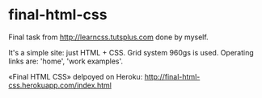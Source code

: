 final-html-css
==============
Final task from http://learncss.tutsplus.com done by myself.

It's a simple site: just HTML + CSS. Grid system 960gs is used.
Operating links are: 'home', 'work examples'.

«Final HTML CSS» delpoyed on Heroku: http://final-html-css.herokuapp.com/index.html
